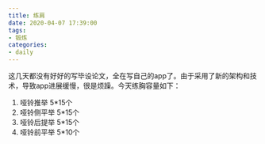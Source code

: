 ```yaml
---
title: 练肩
date: 2020-04-07 17:39:00
tags:
- 锻炼
categories:
- daily
---
```


这几天都没有好好的写毕设论文，全在写自己的app了。由于采用了新的架构和技术，导致app进展缓慢，很是烦躁。今天练胸容量如下：

1. 哑铃推举 5*15个
2. 哑铃侧平举 5*15个
3. 哑铃后提举 5*15个
4. 哑铃前平举 5*10个
